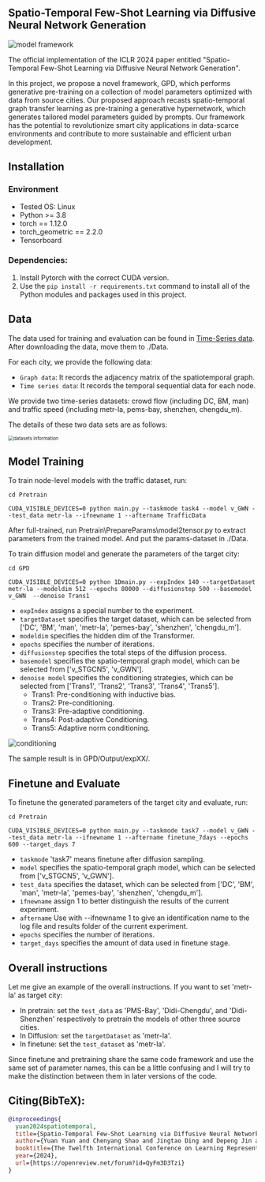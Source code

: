 ## Spatio-Temporal Few-Shot Learning via Diffusive Neural Network Generation

![model framework](assets/framework.png "Model Architecture")

The official implementation of the ICLR 2024 paper entitled "Spatio-Temporal Few-Shot Learning via Diffusive Neural Network Generation". 

In this project, we propose a novel framework, GPD, which performs generative pre-training on a collection of model parameters optimized with data from source cities. Our proposed approach recasts spatio-temporal graph transfer learning as pre-training a generative hypernetwork, which generates tailored model parameters guided by prompts. 
Our framework has the potential to revolutionize smart city applications in data-scarce environments and contribute to more sustainable and efficient urban development.

## Installation
### Environment
- Tested OS: Linux
- Python >= 3.8
- torch == 1.12.0
- torch_geometric == 2.2.0
- Tensorboard

### Dependencies:
1. Install Pytorch with the correct CUDA version.
2. Use the ``pip install -r requirements.txt`` command to install all of the Python modules and packages used in this project.

<!--
## Requirements
- accelerate==0.23.0
- einops==0.7.0
- ema_pytorch==0.2.3
- matplotlib==3.5.3
- numpy==1.23.2
- PyYAML==6.0.1
- PyYAML==6.0.1
- scikit_learn==1.1.2
- scipy==1.9.1
- torch==1.12.0+cu113
- torch_geometric==2.2.0
- torchsummary==1.5.1
- tqdm==4.64.0
- xlrd==2.0.1
- xlwt==1.3.0
-->

## Data
The data used for training and evaluation can be found in [Time-Series data](https://drive.google.com/drive/folders/1dI6sV67LxBrksnBdYputnB3rrIeqYzRR?usp=sharing).
After downloading the data, move them to ./Data.

For each city, we provide the following data:
- ``Graph data``: It records the adjacency matrix of the spatiotemporal graph. 
- ``Time series data``: It records the temporal sequential data for each node.

We provide two time-series datasets: crowd flow (including DC, BM, man) and traffic speed (including metr-la, pems-bay, shenzhen, chengdu_m).

The details of these two data sets are as follows:

<img src="assets/datasets-info.png" alt="datasets information" title="datasets information" style="zoom:67%;" />


## Model Training

To train node-level models with the traffic dataset, run:

``cd Pretrain``

``CUDA_VISIBLE_DEVICES=0 python main.py --taskmode task4 --model v_GWN --test_data metr-la --ifnewname 1 --aftername TrafficData``

After full-trained, run Pretrain\PrepareParams\model2tensor.py to extract parameters from the trained model. And put the params-dataset in ./Data.

To train diffusion model and generate the parameters of the target city:

``cd GPD``

``CUDA_VISIBLE_DEVICES=0 python 1Dmain.py --expIndex 140 --targetDataset metr-la --modeldim 512 --epochs 80000 --diffusionstep 500 --basemodel v_GWN  --denoise Trans1``

- ``expIndex`` assigns a special number to the experiment.
- ``targetDataset`` specifies the target dataset, which can be selected from ['DC', 'BM', 'man', 'metr-la', 'pemes-bay', 'shenzhen', 'chengdu_m'].
- ``modeldim`` specifies the hidden dim of the Transformer.
- ``epochs`` specifies the number of iterations.
- ``diffusionstep`` specifies the total steps of the diffusion process.
- ``basemodel`` specifies the spatio-temporal graph model, which can be selected from ['v_STGCN5', 'v_GWN'].
- ``denoise model`` specifies the conditioning strategies, which can be selected from ['Trans1', 'Trans2', 'Trans3', 'Trans4', 'Trans5'].
  - Trans1: Pre-conditioning with inductive bias.
  - Trans2: Pre-conditioning.
  - Trans3: Pre-adaptive conditioning.
  - Trans4: Post-adaptive Conditioning.
  - Trans5: Adaptive norm conditioning.

![conditioning](assets/condition.png "Conditioning Strategies")

The sample result is in GPD/Output/expXX/.

## Finetune and Evaluate
To finetune the generated parameters of the target city and evaluate, run:

``cd Pretrain``

``CUDA_VISIBLE_DEVICES=0 python main.py --taskmode task7 --model v_GWN --test_data metr-la --ifnewname 1 --aftername finetune_7days --epochs 600 --target_days 7``

  - ``taskmode`` 'task7' means finetune after diffusion sampling.
  - ``model`` specifies the spatio-temporal graph model, which can be selected from ['v_STGCN5', 'v_GWN'].
  - ``test_data`` specifies the dataset, which can be selected from ['DC', 'BM', 'man', 'metr-la', 'pemes-bay', 'shenzhen', 'chengdu_m'].
  - ``ifnewname`` assign 1 to better distinguish the results of the current experiment.
  - ``aftername`` Use with --ifnewname 1 to give an identification name to the log file and results folder of the current experiment.
  - ``epochs`` specifies the number of iterations.
  - ``target_days`` specifies the amount of data used in finetune stage.

## Overall instructions
Let me give an example of the overall instructions. If you want to set 'metr-la' as target city:

 - In pretrain: set the ``test_data`` as 'PMS-Bay', 'Didi-Chengdu', and 'Didi-Shenzhen' respectively to pretrain the models of other three source cities.
 - In Diffusion: set the ``targetDataset`` as 'metr-la'.
 - In finetune: set the ``test_dataset`` as 'metr-la'.

Since finetune and pretraining share the same code framework and use the same set of parameter names, this can be a little confusing and I will try to make the distinction between them in later versions of the code.

## Citing(BibTeX):
```bibtex
@inproceedings{
  yuan2024spatiotemporal,
  title={Spatio-Temporal Few-Shot Learning via Diffusive Neural Network Generation},
  author={Yuan Yuan and Chenyang Shao and Jingtao Ding and Depeng Jin and Yong Li},
  booktitle={The Twelfth International Conference on Learning Representations},
  year={2024},
  url={https://openreview.net/forum?id=QyFm3D3Tzi}
}
```

<!--
## Model training & Evaluating
- We integrate the zeroshot evaluation module into the diffusion.
- Args Optional parameters：
  - expIndex：Assign a special number to the experiment.
  - targetDataset: The target dataset, can be selected from ['DC', 'BM', 'man', 'metr-la', 'pemes-bay', 'shenzhen', 'chengdu_m'].
  - modeldim: Transformer hidden dim.
  - epochs: Number of batches in diffusion learning.
  - diffusionstep: Steps of diffusion.
  - basemodel: can select from ['v_STGCN5', 'v_GWN'].
  - denoise model: Several implementations of transformer, the main difference between them is the use of conditions. Can be selected from ['Trans1', 'Trans2', 'Trans3', 'Trans4', 'Trans5'].
    - Trans1: Ordinary transformer, the kg embedding is added to the parameter section associated with the space.
    - Trans2: Conditions are added to each layer of transformer.
    - Trans3: After the conditions are aggregated, they are added to each layer of transformer.
    - Trans4: Cross attention.
    - Trans5: Adaptive LayerNorm.
```bash
cd GPD
CUDA_VISIBLE_DEVICES=3 python 1Dmain.py --expIndex 140 --targetDataset metr-la --modeldim 512 --epochs 80000 --diffusionstep 500 --basemodel v_GWN  --denoise Trans1
-->
